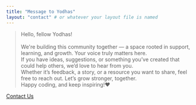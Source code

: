 ```yaml
---
title: "Message to Yodhas"
layout: "contact" # or whatever your layout file is named
---
```


>Hello, fellow Yodhas!  <br><br>
 We're building this community together — a space rooted in support, learning, and growth. Your voice truly matters here.<br> If you have ideas, suggestions, or something you’ve created that could help others, we’d love to hear from you.<br>
 Whether it’s feedback, a story, or a resource you want to share, feel free to reach out. Let’s grow stronger, together.<br>
Happy coding, and keep inspiring!❤️

<a href="mailto:info@codeyodha.com" class="inline-block bg-sky-500 hover:bg-gray-600 text-white font-semibold px-5 py-2 rounded-lg shadow-md transition duration-300 ease-in-out no-underline">Contact Us</a>